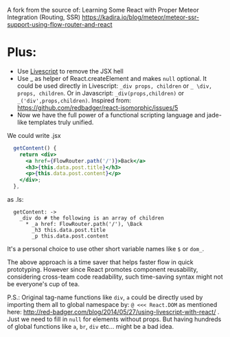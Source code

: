 A fork from the source of: Learning Some React with Proper Meteor Integration (Routing, SSR)
https://kadira.io/blog/meteor/meteor-ssr-support-using-flow-router-and-react

# Plus:
* Use [Livescript](http://livescript.net "Go to livescript.net") to remove the JSX hell
* Use _ as helper of React.createElement and makes `null` optional. It could be used directly in Livescript: `_div props, children` or `_ \div, props, children`. Or in Javascript: `_div(props,children)` or `_('div',props,children)`. Inspired from: https://github.com/redbadger/react-isomorphic/issues/5
* Now we have the full power of a functional scripting language and jade-like templates truly unified.

We could write .jsx
```jsx
  getContent() {
    return <div>
      <a href={FlowRouter.path('/')}>Back</a>
      <h3>{this.data.post.title}</h3>
      <p>{this.data.post.content}</p>
    </div>;
  },
```
as .ls:
```livescript
  getContent: ->
    _div do # the following is an array of children
      * _a href: FlowRouter.path('/'), \Back
        _h3 this.data.post.title
        _p this.data.post.content
```

It's a personal choice to use other short variable names like `$` or `dom_`.

The above approach is a time saver that helps faster flow in quick prototyping. However since React promotes component reusability, considering cross-team code readability, such time-saving syntax might not be everyone's cup of tea.

P.S.: Original tag-name functions like `div`, `a` could be directly used by importing them all to global namespace by: `@ <<< React.DOM` as mentioned here: http://red-badger.com/blog/2014/05/27/using-livescript-with-react/ . Just we need to fill in `null` for elements without props. But having hundreds of global functions like `a`, `br`, `div` etc... might be a bad idea.
